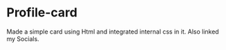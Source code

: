 # Profile-card
Made a simple card using Html and integrated internal css in it. Also linked my Socials.
